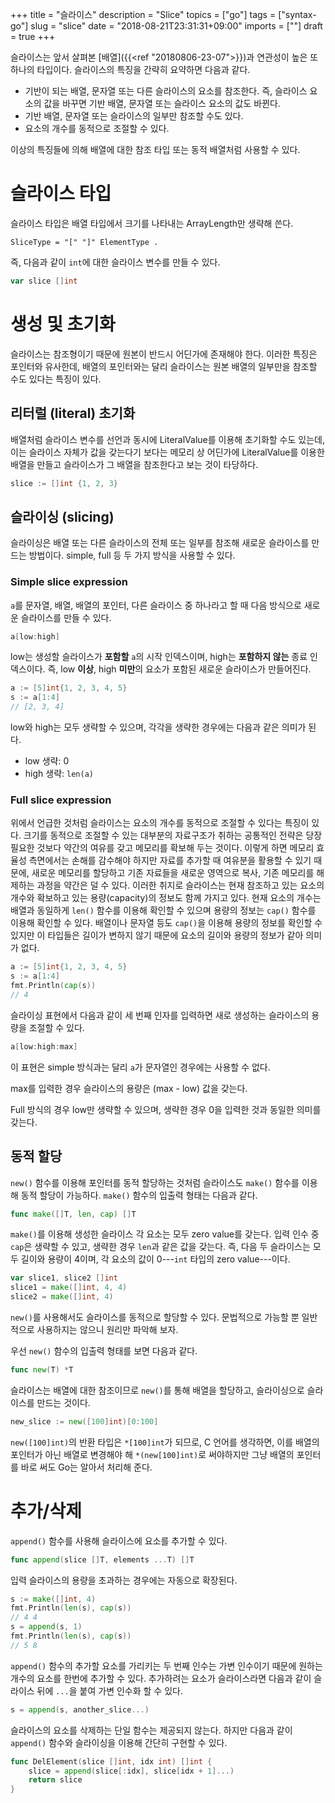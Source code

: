 +++
title = "슬라이스"
description = "Slice"
topics = ["go"]
tags = ["syntax-go"]
slug = "slice"
date = "2018-08-21T23:31:31+09:00"
imports = [""]
draft = true
+++

슬라이스는 앞서 살펴본 [배열]({{<ref "20180806-23-07">}})과 연관성이 높은 또 하나의 타입이다. 슬라이스의 특징을 간략히 요약하면 다음과 같다.

- 기반이 되는 배열, 문자열 또는 다른 슬라이스의 요소를 참조한다. 즉, 슬라이스 요소의 값을 바꾸면 기반 배열, 문자열 또는 슬라이스 요소의 값도 바뀐다.
- 기반 배열, 문자열 또는 슬라이스의 일부만 참조할 수도 있다.
- 요소의 개수를 동적으로 조절할 수 있다.

이상의 특징들에 의해 배열에 대한 참조 타입 또는 동적 배열처럼 사용할 수 있다.

# 슬라이스 타입

슬라이스 타입은 배열 타입에서 크기를 나타내는 ArrayLength만 생략해 쓴다.

```
SliceType = "[" "]" ElementType .
```

즉, 다음과 같이 `int`에 대한 슬라이스 변수를 만들 수 있다.

```go
var slice []int
```

# 생성 및 초기화

슬라이스는 참조형이기 때문에 원본이 반드시 어딘가에 존재해야 한다. 이러한 특징은 포인터와 유사한데, 배열의 포인터와는 달리 슬라이스는 원본 배열의 일부만을 참조할 수도 있다는 특징이 있다.

## 리터럴 (literal) 초기화

배열처럼 슬라이스 변수를 선언과 동시에 LiteralValue를 이용해 초기화할 수도 있는데, 이는 슬라이스 자체가 값을 갖는다기 보다는 메모리 상 어딘가에 LiteralValue를 이용한 배열을 만들고 슬라이스가 그 배열을 참조한다고 보는 것이 타당하다.

```go
slice := []int {1, 2, 3}
```

## 슬라이싱 (slicing)

슬라이싱은 배열 또는 다른 슬라이스의 전체 또는 일부를 참조해 새로운 슬라이스를 만드는 방법이다. simple, full 등 두 가지 방식을 사용할 수 있다.

### Simple slice expression

`a`를 문자열, 배열, 배열의 포인터, 다른 슬라이스 중 하나라고 할 때 다음 방식으로 새로운 슬라이스를 만들 수 있다.

```go
a[low:high]
```

low는 생성할 슬라이스가 **포함할** `a`의 시작 인덱스이며, high는 **포함하지 않는** 종료 인덱스이다. 즉, low **이상**, high **미만**의 요소가 포함된 새로운 슬라이스가 만들어진다.

```go
a := [5]int{1, 2, 3, 4, 5}
s := a[1:4]
// [2, 3, 4]
```

low와 high는 모두 생략할 수 있으며, 각각을 생략한 경우에는 다음과 같은 의미가 된다.

- low 생략: 0
- high 생략: `len(a)`

### Full slice expression

위에서 언급한 것처럼 슬라이스는 요소의 개수를 동적으로 조절할 수 있다는 특징이 있다. 크기를 동적으로 조절할 수 있는 대부분의 자료구조가 취하는 공통적인 전략은 당장 필요한 것보다 약간의 여유를 갖고 메모리를 확보해 두는 것이다. 이렇게 하면 메모리 효율성 측면에서는 손해를 감수해야 하지만 자료를 추가할 때 여유분을 활용할 수 있기 때문에, 새로운 메모리를 할당하고 기존 자료들을 새로운 영역으로 복사, 기존 메모리를 해제하는 과정을 약간은 덜 수 있다. 이러한 취지로 슬라이스는 현재 참조하고 있는 요소의 개수와 확보하고 있는 용량(capacity)의 정보도 함께 가지고 있다. 현재 요소의 개수는 배열과 동일하게 `len()` 함수를 이용해 확인할 수 있으며 용량의 정보는 `cap()` 함수를 이용해 확인할 수 있다. 배열이나 문자열 등도 `cap()`을 이용해 용량의 정보를 확인할 수 있지만 이 타입들은 길이가 변하지 않기 때문에 요소의 길이와 용량의 정보가 같아 의미가 없다.

```go
a := [5]int{1, 2, 3, 4, 5}
s := a[1:4]
fmt.Println(cap(s))
// 4
```

슬라이싱 표현에서 다음과 같이 세 번째 인자를 입력하면 새로 생성하는 슬라이스의 용량을 조절할 수 있다.

```go
a[low:high:max]
```

이 표현은 simple 방식과는 달리 `a`가 문자열인 경우에는 사용할 수 없다.

max를 입력한 경우 슬라이스의 용량은 (max - low) 값을 갖는다.

Full 방식의 경우 low만 생략할 수 있으며, 생략한 경우 0을 입력한 것과 동일한 의미를 갖는다.

## 동적 할당

`new()` 함수를 이용해 포인터를 동적 할당하는 것처럼 슬라이스도 `make()` 함수를 이용해 동적 할당이 가능하다. `make()` 함수의 입출력 형태는 다음과 같다.

```go
func make([]T, len, cap) []T
```

`make()`를 이용해 생성한 슬라이스 각 요소는 모두 zero value를 갖는다. 입력 인수 중 `cap`은 생략할 수 있고, 생략한 경우 `len`과 같은 값을 갖는다. 즉, 다음 두 슬라이스는 모두 길이와 용량이 4이며, 각 요소의 값이 0---`int` 타입의 zero value---이다.

```go
var slice1, slice2 []int
slice1 = make([]int, 4, 4)
slice2 = make([]int, 4)
```

`new()`를 사용해서도 슬라이스를 동적으로 할당할 수 있다. 문법적으로 가능할 뿐 일반적으로 사용하지는 않으니 원리만 파악해 보자.

우선 `new()` 함수의 입출력 형태를 보면 다음과 같다.

```go
func new(T) *T
```

슬라이스는 배열에 대한 참조이므로 `new()`를 통해 배열을 할당하고, 슬라이싱으로 슬라이스를 만드는 것이다.

```go
new_slice := new([100]int)[0:100]
```

`new([100]int)`의 반환 타입은 `*[100]int`가 되므로, C 언어를 생각하면, 이를 배열의 포인터가 아닌 배열로 변경해야 해 `*(new[100]int)`로 써야하지만 그냥 배열의 포인터를 바로 써도 Go는 알아서 처리해 준다.

# 추가/삭제

`append()` 함수를 사용해 슬라이스에 요소를 추가할 수 있다.

```go
func append(slice []T, elements ...T) []T
```

입력 슬라이스의 용량을 초과하는 경우에는 자동으로 확장된다.

```go
s := make([]int, 4)
fmt.Println(len(s), cap(s))
// 4 4
s = append(s, 1)
fmt.Println(len(s), cap(s))
// 5 8
```

`append()` 함수의 추가할 요소를 가리키는 두 번째 인수는 가변 인수이기 때문에 원하는 개수의 요소를 한번에 추가할 수 있다. 추가하려는 요소가 슬라이스라면 다음과 같이 슬라이스 뒤에 `...`을 붙여 가변 인수화 할 수 있다.

```go
s = append(s, another_slice...)
```

슬라이스의 요소를 삭제하는 단일 함수는 제공되지 않는다. 하지만 다음과 같이 `append()` 함수와 슬라이싱을 이용해 간단히 구현할 수 있다.

```go
func DelElement(slice []int, idx int) []int {
	slice = append(slice[:idx], slice[idx + 1]...)
	return slice
}
```

